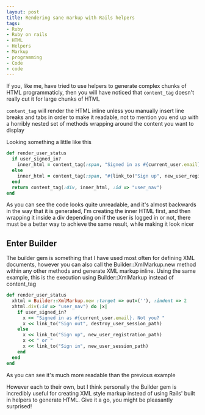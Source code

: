 ```yaml
---
layout: post
title: Rendering sane markup with Rails helpers
tags:
- Ruby
- Ruby on rails
- HTML
- Helpers
- Markup
- programming
- Code
- code
---
```

If you, like me, have tried to use helpers to generate complex chunks of HTML
programmaticly, then you will have noticed that `content_tag` doesn't really
cut it for large chunks of HTML

`content_tag` will render the HTML inline unless you manually insert line
breaks and tabs in order to make it readable, not to mention you end up with a
horribly nested set of methods wrapping around the content you want to display

Looking something a little like this

``` ruby
def render_user_status
  if user_signed_in?
    inner_html = content_tag(:span, "Signed in as #{current_user.email}. Not you? \n #{link_to("Sign out", destroy_user_session_path)}")
  else
    inner_html = content_tag(:span, "#{link_to("Sign up", new_user_registration_path)} \n or \n #{link_to("Sign in", new_user_session_path)}")
  end
  return content_tag(:div, inner_html, :id => "user_nav")
end
```

As you can see the code looks quite unreadable, and it's almost backwards in
the way that it is generated, I'm creating the inner HTML first, and then
wrapping it inside a div depending on if the user is logged in or not, there
must be a better way to achieve the same result, while making it look nicer

## Enter Builder

The builder gem is something that I have used most often for defining XML
documents, however you can also call the Builder::XmlMarkup.new method within
any other methods and generate XML markup inline. Using the same example, this
is the execution using Builder::XmlMarkup instead of content_tag

``` ruby
def render_user_status
  xhtml = Builder::XmlMarkup.new :target => out=(''), :indent => 2
  xhtml.div(:id => "user_nav") do |x|
    if user_signed_in?
      x << "Signed in as #{current_user.email}. Not you? "
      x << link_to("Sign out", destroy_user_session_path)
    else
      x << link_to("Sign up", new_user_registration_path)
      x << " or "
      x << link_to("Sign in", new_user_session_path)
    end
  end
end
```

As you can see it's much more readable than the previous example

However each to their own, but I think personally the Builder gem is
incredibly useful for creating XML style markup instead of using Rails' built
in helpers to generate HTML. Give it a go, you might be pleasantly surprised!

